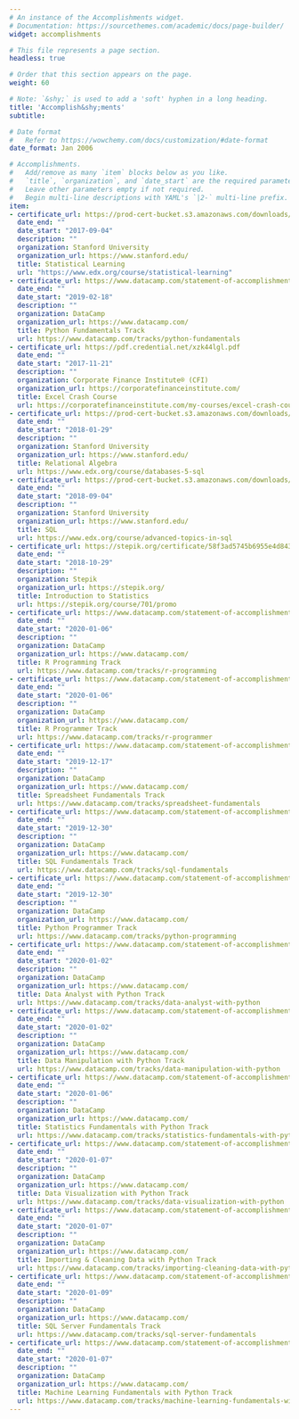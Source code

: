 ```yaml
---
# An instance of the Accomplishments widget.
# Documentation: https://sourcethemes.com/academic/docs/page-builder/
widget: accomplishments

# This file represents a page section.
headless: true

# Order that this section appears on the page.
weight: 60

# Note: `&shy;` is used to add a 'soft' hyphen in a long heading.
title: 'Accomplish&shy;ments'
subtitle:

# Date format
#   Refer to https://wowchemy.com/docs/customization/#date-format
date_format: Jan 2006

# Accomplishments.
#   Add/remove as many `item` blocks below as you like.
#   `title`, `organization`, and `date_start` are the required parameters.
#   Leave other parameters empty if not required.
#   Begin multi-line descriptions with YAML's `|2-` multi-line prefix.
item:
- certificate_url: https://prod-cert-bucket.s3.amazonaws.com/downloads/dfa0242d05f948e49006d119d3cee05b/Statement.pdf
  date_end: ""
  date_start: "2017-09-04"
  description: ""
  organization: Stanford University
  organization_url: https://www.stanford.edu/
  title: Statistical Learning
  url: "https://www.edx.org/course/statistical-learning"
- certificate_url: https://www.datacamp.com/statement-of-accomplishment/track/f9fda1f17a9e1547d5dfe5c97d607a083edf2b2c
  date_end: ""
  date_start: "2019-02-18"
  description: ""
  organization: DataCamp
  organization_url: https://www.datacamp.com/
  title: Python Fundamentals Track
  url: https://www.datacamp.com/tracks/python-fundamentals
- certificate_url: https://pdf.credential.net/xzk44lgl.pdf
  date_end: ""
  date_start: "2017-11-21"
  description: ""
  organization: Corporate Finance Institute® (CFI)
  organization_url: https://corporatefinanceinstitute.com/
  title: Excel Crash Course
  url: https://corporatefinanceinstitute.com/my-courses/excel-crash-course-wall-street/
- certificate_url: https://prod-cert-bucket.s3.amazonaws.com/downloads/6273f542840941b2a0b1d18df52cf1a0/Statement.pdf
  date_end: ""
  date_start: "2018-01-29"
  description: ""
  organization: Stanford University
  organization_url: https://www.stanford.edu/
  title: Relational Algebra
  url: https://www.edx.org/course/databases-5-sql
- certificate_url: https://prod-cert-bucket.s3.amazonaws.com/downloads/c473b562c8fe48349fcc3614d642503f/Statement.pdf
  date_end: ""
  date_start: "2018-09-04"
  description: ""
  organization: Stanford University
  organization_url: https://www.stanford.edu/
  title: SQL
  url: https://www.edx.org/course/advanced-topics-in-sql
- certificate_url: https://stepik.org/certificate/58f3ad5745b6955e4d8435424a22ab9e4dd3a8ef.pdf
  date_end: ""
  date_start: "2018-10-29"
  description: ""
  organization: Stepik
  organization_url: https://stepik.org/
  title: Introduction to Statistics
  url: https://stepik.org/course/701/promo
- certificate_url: https://www.datacamp.com/statement-of-accomplishment/track/7d179a86ac332adc4f869ab0a1f9053657ec5342
  date_end: ""
  date_start: "2020-01-06"
  description: ""
  organization: DataCamp
  organization_url: https://www.datacamp.com/
  title: R Programming Track
  url: https://www.datacamp.com/tracks/r-programming
- certificate_url: https://www.datacamp.com/statement-of-accomplishment/track/e202c28b56001f3f888f22c08aabe1f3aeaeb243
  date_end: ""
  date_start: "2020-01-06"
  description: ""
  organization: DataCamp
  organization_url: https://www.datacamp.com/
  title: R Programmer Track
  url: https://www.datacamp.com/tracks/r-programmer
- certificate_url: https://www.datacamp.com/statement-of-accomplishment/track/6bac00418144acffb57c2f79ae6a5584455af04c
  date_end: ""
  date_start: "2019-12-17"
  description: ""
  organization: DataCamp
  organization_url: https://www.datacamp.com/
  title: Spreadsheet Fundamentals Track
  url: https://www.datacamp.com/tracks/spreadsheet-fundamentals
- certificate_url: https://www.datacamp.com/statement-of-accomplishment/track/27b76aa1c7fe7e72862b6df021eb584d5a0e9e8a
  date_end: ""
  date_start: "2019-12-30"
  description: ""
  organization: DataCamp
  organization_url: https://www.datacamp.com/
  title: SQL Fundamentals Track
  url: https://www.datacamp.com/tracks/sql-fundamentals
- certificate_url: https://www.datacamp.com/statement-of-accomplishment/track/f60fddfe3dfc8c8e500c9c21f74efb0c90df2552
  date_end: ""
  date_start: "2019-12-30"
  description: ""
  organization: DataCamp
  organization_url: https://www.datacamp.com/
  title: Python Programmer Track
  url: https://www.datacamp.com/tracks/python-programming
- certificate_url: https://www.datacamp.com/statement-of-accomplishment/track/0b55e2fcae600944498502f70127df6cf2b7f511
  date_end: ""
  date_start: "2020-01-02"
  description: ""
  organization: DataCamp
  organization_url: https://www.datacamp.com/
  title: Data Analyst with Python Track
  url: https://www.datacamp.com/tracks/data-analyst-with-python
- certificate_url: https://www.datacamp.com/statement-of-accomplishment/track/cedfc1e57d52c5819d7a8ac3e474c3cadc3a0885
  date_end: ""
  date_start: "2020-01-02"
  description: ""
  organization: DataCamp
  organization_url: https://www.datacamp.com/
  title: Data Manipulation with Python Track
  url: https://www.datacamp.com/tracks/data-manipulation-with-python
- certificate_url: https://www.datacamp.com/statement-of-accomplishment/track/e77d96c02cff0ef8a8c38b4b31f05b54418972aa
  date_end: ""
  date_start: "2020-01-06"
  description: ""
  organization: DataCamp
  organization_url: https://www.datacamp.com/
  title: Statistics Fundamentals with Python Track
  url: https://www.datacamp.com/tracks/statistics-fundamentals-with-python
- certificate_url: https://www.datacamp.com/statement-of-accomplishment/track/b151e4f8f27da1fba1146d65e3bc46c86f24040b
  date_end: ""
  date_start: "2020-01-07"
  description: ""
  organization: DataCamp
  organization_url: https://www.datacamp.com/
  title: Data Visualization with Python Track
  url: https://www.datacamp.com/tracks/data-visualization-with-python
- certificate_url: https://www.datacamp.com/statement-of-accomplishment/track/1d09ddcf9679db6f9fd091262b6e25b4d60a5dc7
  date_end: ""
  date_start: "2020-01-07"
  description: ""
  organization: DataCamp
  organization_url: https://www.datacamp.com/
  title: Importing & Cleaning Data with Python Track
  url: https://www.datacamp.com/tracks/importing-cleaning-data-with-python
- certificate_url: https://www.datacamp.com/statement-of-accomplishment/track/3e58b47d39d4ff92f6403ba45a697341e5c047cd
  date_end: ""
  date_start: "2020-01-09"
  description: ""
  organization: DataCamp
  organization_url: https://www.datacamp.com/
  title: SQL Server Fundamentals Track
  url: https://www.datacamp.com/tracks/sql-server-fundamentals
- certificate_url: https://www.datacamp.com/statement-of-accomplishment/track/3cca33528058bfda132bc50bd9e59bd177cc3128
  date_end: ""
  date_start: "2020-01-07"
  description: ""
  organization: DataCamp
  organization_url: https://www.datacamp.com/
  title: Machine Learning Fundamentals with Python Track
  url: https://www.datacamp.com/tracks/machine-learning-fundamentals-with-python
---
```

